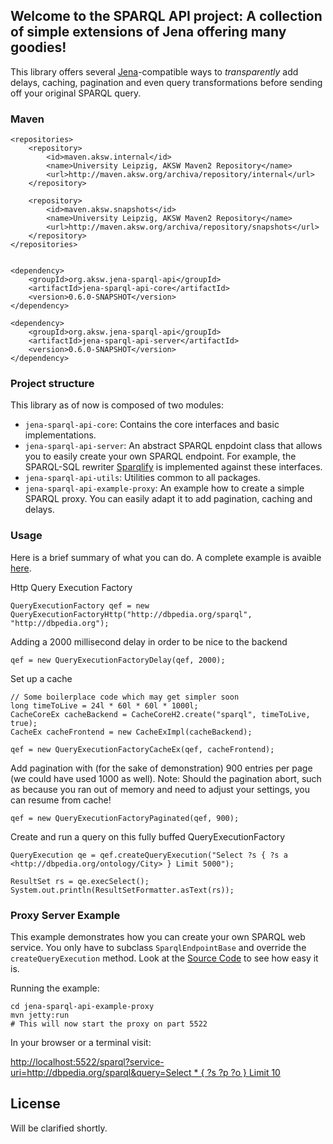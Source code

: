 ## Welcome to the SPARQL API project: A collection of simple extensions of Jena offering many goodies!
This library offers several [Jena](http://jena.apache.org/)-compatible ways to *transparently* add delays, caching, pagination and even query transformations before sending off your original SPARQL query.

### Maven

    <repositories>
        <repository>
            <id>maven.aksw.internal</id>
            <name>University Leipzig, AKSW Maven2 Repository</name>
            <url>http://maven.aksw.org/archiva/repository/internal</url>
        </repository>

        <repository>
            <id>maven.aksw.snapshots</id>
            <name>University Leipzig, AKSW Maven2 Repository</name>
            <url>http://maven.aksw.org/archiva/repository/snapshots</url>
        </repository>
    </repositories>


    <dependency>
        <groupId>org.aksw.jena-sparql-api</groupId>
        <artifactId>jena-sparql-api-core</artifactId>
        <version>0.6.0-SNAPSHOT</version>
    </dependency>

    <dependency>
        <groupId>org.aksw.jena-sparql-api</groupId>
        <artifactId>jena-sparql-api-server</artifactId>
        <version>0.6.0-SNAPSHOT</version>
    </dependency>

### Project structure

This library as of now is composed of two modules:
* `jena-sparql-api-core`: Contains the core interfaces and basic implementations.
* `jena-sparql-api-server`: An abstract SPARQL enpdoint class that allows you to easily create your own SPARQL endpoint. For example, the SPARQL-SQL rewriter [Sparqlify](http://github.com/AKSW/Sparqlify) is implemented against these interfaces.
* `jena-sparql-api-utils`: Utilities common to all packages.
* `jena-sparql-api-example-proxy`: An example how to create a simple SPARQL proxy. You can easily adapt it to add pagination, caching and delays.

### Usage

Here is a brief summary of what you can do. A complete example is avaible [here](https://github.com/AKSW/jena-sparql-api/blob/master/jena-sparql-api-core/src/main/java/org/aksw/jena_sparql_api/example/Example.java).

Http Query Execution Factory

    QueryExecutionFactory qef = new QueryExecutionFactoryHttp("http://dbpedia.org/sparql", "http://dbpedia.org");

Adding a 2000 millisecond delay in order to be nice to the backend

    qef = new QueryExecutionFactoryDelay(qef, 2000);

Set up a cache

    // Some boilerplace code which may get simpler soon
    long timeToLive = 24l * 60l * 60l * 1000l; 
    CacheCoreEx cacheBackend = CacheCoreH2.create("sparql", timeToLive, true);
    CacheEx cacheFrontend = new CacheExImpl(cacheBackend);

    qef = new QueryExecutionFactoryCacheEx(qef, cacheFrontend);

Add pagination with (for the sake of demonstration) 900 entries per page (we could have used 1000 as well).
Note: Should the pagination abort, such as because you ran out of memory and need to adjust your settings, you can resume from cache!

    qef = new QueryExecutionFactoryPaginated(qef, 900);

Create and run a query on this fully buffed QueryExecutionFactory
		
    QueryExecution qe = qef.createQueryExecution("Select ?s { ?s a <http://dbpedia.org/ontology/City> } Limit 5000");
		
    ResultSet rs = qe.execSelect();
    System.out.println(ResultSetFormatter.asText(rs));


### Proxy Server Example
This example demonstrates how you can create your own SPARQL web service.
You only have to subclass `SparqlEndpointBase` and override the `createQueryExecution` method.
Look at the [Source Code](https://github.com/AKSW/jena-sparql-api/blob/master/jena-sparql-api-example-proxy/src/main/java/org/aksw/jena_sparql_api/example/proxy/SparqlEndpointProxy.java) to see how easy it is.

Running the example:

    cd jena-sparql-api-example-proxy
    mvn jetty:run
    # This will now start the proxy on part 5522

In your browser or a terminal visit:

[http://localhost:5522/sparql?service-uri=http://dbpedia.org/sparql&query=Select * { ?s ?p ?o } Limit 10](http://localhost:5522/sparql?service-uri=http%3A%2F%2Fdbpedia.org%2Fsparql?query=Select%20%2A%20%7B%20%3Fs%20%3Fp%20%3Fo%20%7D%20Limit%2010)


## License
Will be clarified shortly.




